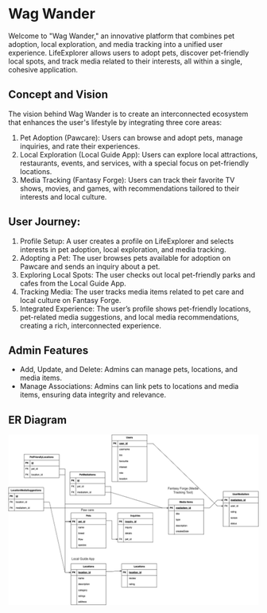 # Wag Wander

Welcome to "Wag Wander," an innovative platform that combines pet adoption, local exploration, and media tracking into a unified user experience. LifeExplorer allows users to adopt pets, discover pet-friendly local spots, and track media related to their interests, all within a single, cohesive application.


## Concept and Vision

The vision behind Wag Wander is to create an interconnected ecosystem that enhances the user's lifestyle by integrating three core areas:

1. Pet Adoption (Pawcare): Users can browse and adopt pets, manage inquiries, and rate their experiences.
2. Local Exploration (Local Guide App): Users can explore local attractions, restaurants, events, and services, with a special focus on pet-friendly locations.
3. Media Tracking (Fantasy Forge): Users can track their favorite TV shows, movies, and games, with recommendations tailored to their interests and local culture.


## User Journey:

1. Profile Setup: A user creates a profile on LifeExplorer and selects interests in pet adoption, local exploration, and media tracking.
2. Adopting a Pet: The user browses pets available for adoption on Pawcare and sends an inquiry about a pet.
3. Exploring Local Spots: The user checks out local pet-friendly parks and cafes from the Local Guide App.
4. Tracking Media: The user tracks media items related to pet care and local culture on Fantasy Forge.
5. Integrated Experience: The user’s profile shows pet-friendly locations, pet-related media suggestions, and local media recommendations, creating a rich, interconnected experience.


## Admin Features

- Add, Update, and Delete: Admins can manage pets, locations, and media items.
- Manage Associations: Admins can link pets to locations and media items, ensuring data integrity and relevance.

## ER Diagram

![Wire Frame Image Here](./demo/wireframe.png)
